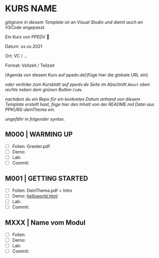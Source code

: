 # KURS NAME

*gitignore in diesem Template ist an Visual Studio und damit auch an VSCode angepasst.*

Ein Kurs von PPEDV :rocket:

Datum: xx.xx.2021

Ort: VC / ...

Format: Vollzeit / Teilzeit

[Agenda von diesem Kurs auf ppedv.de](füge hier die globale URL ein)

*oder verlinke zum Kursblatt auf ppedv.de Seite im Abschnitt `About` oben rechts neben dem grünen Button `Code`.*

*nachdem du ein Repo für ein konkretes Datum anhand von diesem Template erstellt hast, füge hier den Inhalt von der README.md Datei aus PPKURS-deinThema ein.*

*ungefähr in folgender syntax.*

## M000 | WARMING UP

- [ ] Folien: Greeter.pdf
- [ ] Demo:
- [ ] Lab:
- [ ] Commit:
  
## M001 | GETTING STARTED

- [ ] Folien: DeinThema.pdf > Intro
- [ ] Demo: [helloworld.html](./m001/helloworld.html)
- [ ] Lab:
- [ ] Commit:

## MXXX | Name vom Modul

- [ ] Folien:
- [ ] Demo:
- [ ] Lab:
- [ ] Commit:
